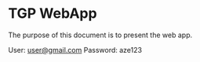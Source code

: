 # TGP WebApp

The purpose of this document is to present the web app. 

User: user@gmail.com
Password: aze123
